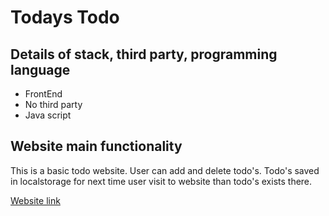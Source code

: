 # Todays Todo

## Details of stack, third party, programming language
- FrontEnd
- No third party
- Java script

## Website main functionality
This is a basic todo website. User can add and delete todo's. Todo's saved in localstorage for next time user visit to website than todo's exists there. 

[Website link](https://todays-to-do.netlify.app/)

